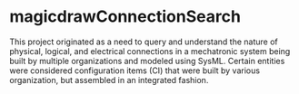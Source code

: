 # magicdrawConnectionSearch

This project originated as a need to query and understand the nature of physical, logical, and electrical connections in a mechatronic system being built by multiple organizations and modeled using SysML.  Certain entities were considered configuration items (CI) that were built by various organization, but assembled in an integrated fashion.

